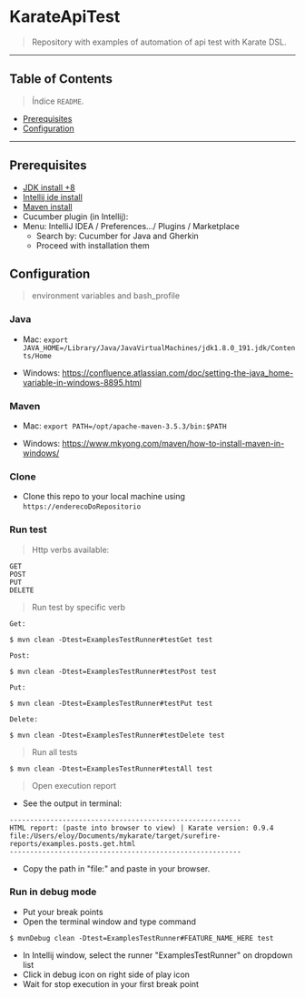# KarateApiTest

> Repository with examples of automation of api test with Karate DSL.
---

## Table of Contents

> Índice `README`.

- [Prerequisites](#prerequisites)
- [Configuration](#configuration)
---

## Prerequisites

- [JDK install +8](https://www.oracle.com/technetwork/java/javase/downloads/index.html)
- [Intellij ide install](https://www.jetbrains.com/idea/download/#section=mac)
- [Maven install](https://maven.apache.org/install.html)
- Cucumber plugin (in Intellij):
 - Menu: IntelliJ IDEA / Preferences.../ Plugins / Marketplace
    - Search by: Cucumber for Java and Gherkin
    - Proceed with installation them

## Configuration

> environment variables and bash_profile

### Java

- Mac:
`export JAVA_HOME=/Library/Java/JavaVirtualMachines/jdk1.8.0_191.jdk/Contents/Home`

- Windows:
https://confluence.atlassian.com/doc/setting-the-java_home-variable-in-windows-8895.html

### Maven
- Mac:
`export PATH=/opt/apache-maven-3.5.3/bin:$PATH`

- Windows:
https://www.mkyong.com/maven/how-to-install-maven-in-windows/

### Clone

- Clone this repo to your local machine using `https://enderecoDoRepositorio`

### Run test

> Http verbs available:

```
GET
POST
PUT
DELETE
```

> Run test by specific verb

```shell
Get:

$ mvn clean -Dtest=ExamplesTestRunner#testGet test
```

```shell
Post:

$ mvn clean -Dtest=ExamplesTestRunner#testPost test
```

```shell
Put:

$ mvn clean -Dtest=ExamplesTestRunner#testPut test
```

```shell
Delete:

$ mvn clean -Dtest=ExamplesTestRunner#testDelete test
```

> Run all tests
```shell
$ mvn clean -Dtest=ExamplesTestRunner#testAll test
```

> Open execution report
- See the output in terminal:
```
---------------------------------------------------------
HTML report: (paste into browser to view) | Karate version: 0.9.4
file:/Users/eloy/Documents/mykarate/target/surefire-reports/examples.posts.get.html
---------------------------------------------------------

```
- Copy the path in "file:" and paste in your browser.

### Run in debug mode

- Put your break points
- Open the terminal window and type command
```shell
$ mvnDebug clean -Dtest=ExamplesTestRunner#FEATURE_NAME_HERE test
```
- In Intellij window, select the runner "ExamplesTestRunner" on dropdown list
- Click in debug icon on right side of play icon
- Wait for stop execution in your first break point




